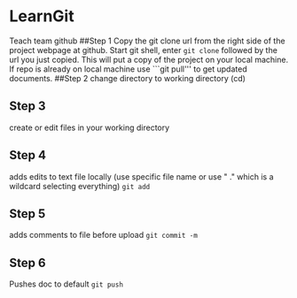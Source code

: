 # LearnGit
Teach team github
##Step 1
Copy the git clone url from the right side of the project webpage at github. Start git shell, enter ```git clone``` followed by the url you just copied. This will put a copy of the project on your local machine. If repo is already on local machine use ```git pull''' to get updated documents.
##Step 2
change directory to working directory (cd)
## Step 3
create or edit files in your working directory
## Step 4
adds edits to text file locally (use specific file name or use " ." which is a wildcard selecting everything)
```git add```
## Step 5
adds comments to file before upload
```git commit -m```
## Step 6
Pushes doc to default
```git push```
